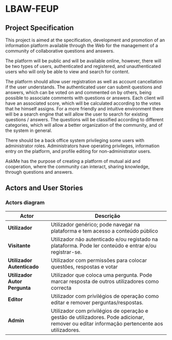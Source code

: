 # LBAW-FEUP
## Project Specification

This project is aimed at the specification, development and promotion of an information platform available through the Web for the management of a community of collaborative questions and answers.

The platform will be public and will be available online, however, there will be two types of users, authenticated and registered, and unauthenticated users who will only be able to view and search for content.

The platform should allow user registration as well as account cancellation if the user understands. The authenticated user can submit questions and answers, which can be voted on and commented on by others, being possible to associate comments with questions or answers. Each client will have an associated score, which will be calculated according to the votes that he himself assigns. For a more friendly and intuitive environment there will be a search engine that will allow the user to search for existing questions / answers. The questions will be classified according to different categories, which will allow a better organization of the community, and of the system in general.

There should be a back office system privileging some users with administrator roles. Administrators have operating privileges, information entry on the platform, and profile editing for non-administrator users.

AskMe has the purpose of creating a platform of mutual aid and cooperation, where the community can interact, sharing knowledge, through questions and answers.

## Actors and User Stories
### Actors diagram
<insert diagram picture here>

| Actor | Descrição
| ------- | ----------- |
| **Utilizador** | Utilizador genérico; pode navegar na plataforma e tem acesso a conteúdo público |
| **Visitante** | Utilizador não autenticado e/ou registado na plataforma. Pode ler conteúdo e entrar e/ou registrar-se. |
| **Utilizador Autenticado** | Utilizador com permissões para colocar questões, respostas e votar |
| **Utilizador Autor Pergunta** | Utilizador que coloca uma pergunta. Pode marcar resposta de outros utilizadores como correcta |
| **Editor** | Utilizador com privilégios de operação como editar e remover perguntas/respostas. 
| **Admin** | Utilizador com privilégios de operação e gestão de utilizadores. Pode adicionar, remover ou editar informação pertencente aos utilizadores. |

